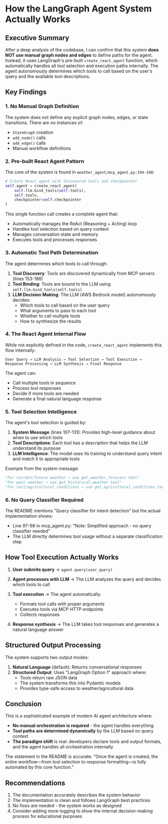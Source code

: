# How the LangGraph Agent System Actually Works

## Executive Summary

After a deep analysis of the codebase, I can confirm that this system **does NOT use manual graph nodes and edges** to define paths for the agent. Instead, it uses LangGraph's pre-built `create_react_agent` function, which automatically handles all tool selection and execution paths internally. The agent autonomously determines which tools to call based on the user's query and the available tool descriptions.

## Key Findings

### 1. No Manual Graph Definition

The system does not define any explicit graph nodes, edges, or state transitions. There are no instances of:
- `StateGraph` creation
- `add_node()` calls
- `add_edge()` calls
- Manual workflow definitions

### 2. Pre-built React Agent Pattern

The core of the system is found in `weather_agent/mcp_agent.py:194-198`:

```python
# Create React agent with discovered tools and checkpointer
self.agent = create_react_agent(
    self.llm.bind_tools(self.tools),
    self.tools,
    checkpointer=self.checkpointer
)
```

This single function call creates a complete agent that:
- Automatically manages the ReAct (Reasoning + Acting) loop
- Handles tool selection based on query context
- Manages conversation state and memory
- Executes tools and processes responses

### 3. Automatic Tool Path Determination

The agent determines which tools to call through:

1. **Tool Discovery**: Tools are discovered dynamically from MCP servers (lines 153-186)
2. **Tool Binding**: Tools are bound to the LLM using `self.llm.bind_tools(self.tools)` 
3. **LLM Decision Making**: The LLM (AWS Bedrock model) autonomously decides:
   - Which tools to call based on the user query
   - What arguments to pass to each tool
   - Whether to call multiple tools
   - How to synthesize the results

### 4. The React Agent Internal Flow

While not explicitly defined in the code, `create_react_agent` implements this flow internally:

```
User Query → LLM Analysis → Tool Selection → Tool Execution → 
Response Processing → LLM Synthesis → Final Response
```

The agent can:
- Call multiple tools in sequence
- Process tool responses
- Decide if more tools are needed
- Generate a final natural language response

### 5. Tool Selection Intelligence

The agent's tool selection is guided by:

1. **System Message** (lines 107-131): Provides high-level guidance about when to use which tools
2. **Tool Descriptions**: Each tool has a description that helps the LLM understand its purpose
3. **LLM Intelligence**: The model uses its training to understand query intent and match it to appropriate tools

Example from the system message:
```python
"For current/future weather → use get_weather_forecast tool"
"For past weather → use get_historical_weather tool"
"For soil/agricultural conditions → use get_agricultural_conditions tool"
```

### 6. No Query Classifier Required

The README mentions "Query classifier for intent detection" but the actual implementation shows:
- Line 97-98 in mcp_agent.py: "Note: Simplified approach - no query classifier needed"
- The LLM directly determines tool usage without a separate classification step

## How Tool Execution Actually Works

1. **User submits query** → `agent.query(user_query)`

2. **Agent processes with LLM** → The LLM analyzes the query and decides which tools to call

3. **Tool execution** → The agent automatically:
   - Formats tool calls with proper arguments
   - Executes tools via MCP HTTP endpoints
   - Collects responses

4. **Response synthesis** → The LLM takes tool responses and generates a natural language answer

## Structured Output Processing

The system supports two output modes:

1. **Natural Language** (default): Returns conversational responses
2. **Structured Output**: Uses "LangGraph Option 1" approach where:
   - Tools return raw JSON data
   - The system transforms this into Pydantic models
   - Provides type-safe access to weather/agricultural data

## Conclusion

This is a sophisticated example of modern AI agent architecture where:
- **No manual orchestration is required** - the agent handles everything
- **Tool paths are determined dynamically** by the LLM based on query context
- **The paradigm shift** is real: developers declare tools and output formats, and the agent handles all orchestration internally

The statement in the README is accurate: "Once the agent is created, the entire workflow—from tool selection to response formatting—is fully automated by this core function."

## Recommendations

1. The documentation accurately describes the system behavior
2. The implementation is clean and follows LangGraph best practices
3. No fixes are needed - the system works as designed
4. Consider adding more logging to show the internal decision-making process for educational purposes